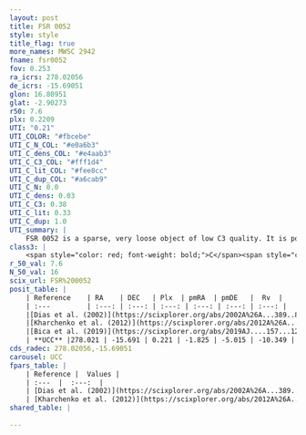 ```yaml
---
layout: post
title: FSR 0052
style: style
title_flag: true
more_names: MWSC 2942
fname: fsr0052
fov: 0.253
ra_icrs: 278.02056
de_icrs: -15.69051
glon: 16.80951
glat: -2.90273
r50: 7.6
plx: 0.2209
UTI: "0.21"
UTI_COLOR: "#fbcebe"
UTI_C_N_COL: "#e0a6b3"
UTI_C_dens_COL: "#e4aab3"
UTI_C_C3_COL: "#fff1d4"
UTI_C_lit_COL: "#fee8cc"
UTI_C_dup_COL: "#a6cab9"
UTI_C_N: 0.0
UTI_C_dens: 0.03
UTI_C_C3: 0.38
UTI_C_lit: 0.33
UTI_C_dup: 1.0
UTI_summary: |
    FSR 0052 is a sparse, very loose object of low C3 quality. It is poorly studied in the literature, with no articles listed in the last 6 years.<br><br><span style="color: #99180f; font-weight: bold;">Warning: </span>contains less than 25 stars with <i>P>0.5</i> estimated.
class3: |
    <span style="color: red; font-weight: bold;">C</span><span style="color: #FFC300; font-weight: bold;">B</span>
r_50_val: 7.6
N_50_val: 16
scix_url: FSR%200052
posit_table: |
    | Reference    | RA    | DEC   | Plx  | pmRA  | pmDE   |  Rv  |
    | :---         | :---: | :---: | :---: | :---: | :---: | :---: |
    |[Dias et al. (2002)](https://scixplorer.org/abs/2002A%26A...389..871D) | 278.012 | -15.688 | -- | -0.69 | -3.18 | 2.0 |
    |[Kharchenko et al. (2012)](https://scixplorer.org/abs/2012A%26A...543A.156K) | 278.021 | -15.687 | -- | -0.69 | -3.18 | -- |
    |[Bica et al. (2019)](https://scixplorer.org/abs/2019AJ....157...12B) | 278.017 | -15.684 | -- | -- | -- | -- |
    | **UCC** |278.021 | -15.691 | 0.221 | -1.825 | -5.015 | -10.349 | 
cds_radec: 278.02056,-15.69051
carousel: UCC
fpars_table: |
    | Reference |  Values |
    | :---  |  :---:  |
    | [Dias et al. (2002)](https://scixplorer.org/abs/2002A%26A...389..871D) | `E(B-V)=0.479, Dist=1173.0, Age=7.5` |
    | [Kharchenko et al. (2012)](https://scixplorer.org/abs/2012A%26A...543A.156K) | `e_bv=0.479, distance=1173, log_age=7.5` |
shared_table: |
    
---
```

